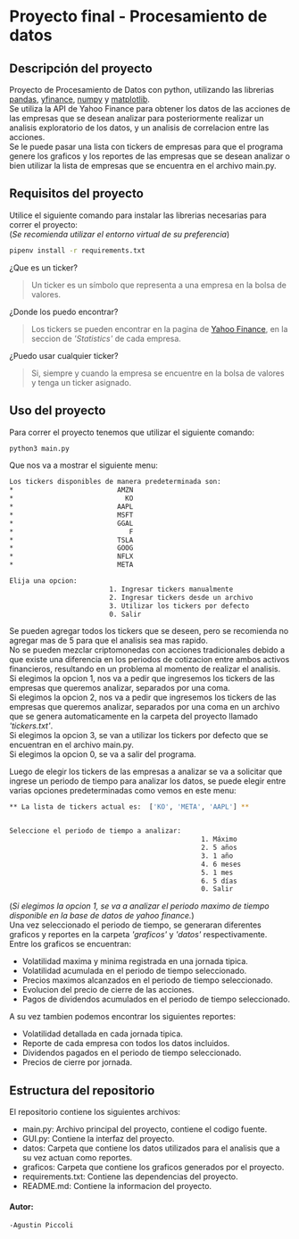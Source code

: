 # Proyecto final - Procesamiento de datos

## Descripción del proyecto

Proyecto de Procesamiento de Datos con python, utilizando las librerias [pandas](https://pandas.pydata.org/docs/), [yfinance](https://pypi.org/project/yfinance/), [numpy](https://numpy.org/doc/) y [matplotlib](https://matplotlib.org/).  
Se utiliza la API de Yahoo Finance para obtener los datos de las acciones de las empresas que se desean analizar para posteriormente realizar un analisis exploratorio de los datos, y un analisis de correlacion entre las acciones.    
Se le puede pasar una lista con tickers de empresas para que el programa genere los graficos y los reportes de las empresas que se desean analizar o bien utilizar la lista de empresas que se encuentra en el archivo main.py.  
## Requisitos del proyecto
Utilice el siguiente comando para instalar las librerias necesarias para correr el proyecto:  
(*Se recomienda utilizar el entorno virtual de su preferencia*)
```bash
pipenv install -r requirements.txt
```
¿Que es un ticker?  
> Un ticker es un símbolo que representa a una empresa en la bolsa de valores.

¿Donde los puedo encontrar?  
> Los tickers se pueden encontrar en la pagina de [Yahoo Finance](https://finance.yahoo.com/), en la seccion de *'Statistics'* de cada empresa. 
 
¿Puedo usar cualquier ticker?  
> Si, siempre y cuando la empresa se encuentre en la bolsa de valores y tenga un ticker asignado.  
## Uso del proyecto
Para correr el proyecto tenemos que utilizar el siguiente comando:
```bash
python3 main.py
```
Que nos va a mostrar el siguiente menu:
```bash
Los tickers disponibles de manera predeterminada son:
*                          AMZN
*                            KO
*                          AAPL
*                          MSFT
*                          GGAL
*                             F
*                          TSLA
*                          GOOG
*                          NFLX
*                          META

Elija una opcion: 
                         1. Ingresar tickers manualmente
                         2. Ingresar tickers desde un archivo
                         3. Utilizar los tickers por defecto
                         0. Salir
```
Se pueden agregar todos los tickers que se deseen, pero se recomienda no agregar mas de 5 para que el analisis sea mas rapido.  
No se pueden mezclar criptomonedas con acciones tradicionales debido a que existe una diferencia en los periodos de cotizacion entre ambos activos financieros, resultando en un problema al momento de realizar el analisis.  
Si elegimos la opcion 1, nos va a pedir que ingresemos los tickers de las empresas que queremos analizar, separados por una coma.  
Si elegimos la opcion 2, nos va a pedir que ingresemos los tickers de las empresas que queremos analizar, separados por una coma en un archivo que se genera automaticamente en la carpeta del proyecto llamado *'tickers.txt'*.  
Si elegimos la opcion 3, se van a utilizar los tickers por defecto que se encuentran en el archivo main.py.  
Si elegimos la opcion 0, se va a salir del programa.  

Luego de elegir los tickers de las empresas a analizar se va a solicitar que ingrese un periodo de tiempo para analizar los datos, se puede elegir entre varias opciones predeterminadas como vemos en este menu:  
```bash
** La lista de tickers actual es:  ['KO', 'META', 'AAPL'] **


Seleccione el periodo de tiempo a analizar:
                                                1. Máximo
                                                2. 5 años
                                                3. 1 año
                                                4. 6 meses
                                                5. 1 mes
                                                6. 5 días
                                                0. Salir
```  
(*Si elegimos la opcion 1, se va a analizar el periodo maximo de tiempo disponible en la base de datos de yahoo finance.*)  
Una vez seleccionado el periodo de tiempo, se generaran diferentes graficos y reportes en la carpeta *'graficos'* y *'datos'* respectivamente.  
Entre los graficos se encuentran:
- Volatilidad maxima y minima registrada en una jornada tipica.
- Volatilidad acumulada en el periodo de tiempo seleccionado.
- Precios maximos alcanzados en el periodo de tiempo seleccionado.
- Evolucion del precio de cierre de las acciones.
- Pagos de dividendos acumulados en el periodo de tiempo seleccionado.  

A su vez tambien podemos encontrar los siguientes reportes:  
- Volatilidad detallada en cada jornada tipica.
- Reporte de cada empresa con todos los datos incluidos.
- Dividendos pagados en el periodo de tiempo seleccionado.
- Precios de cierre por jornada.



## Estructura del repositorio
El repositorio contiene los siguientes archivos:
- main.py: Archivo principal del proyecto, contiene el codigo fuente.
- GUI.py: Contiene la interfaz del proyecto.
- datos: Carpeta que contiene los datos utilizados para el analisis que a su vez actuan como reportes.
- graficos: Carpeta que contiene los graficos generados por el proyecto.
- requirements.txt: Contiene las dependencias del proyecto.
- README.md: Contiene la informacion del proyecto.


#### Autor:
    -Agustin Piccoli